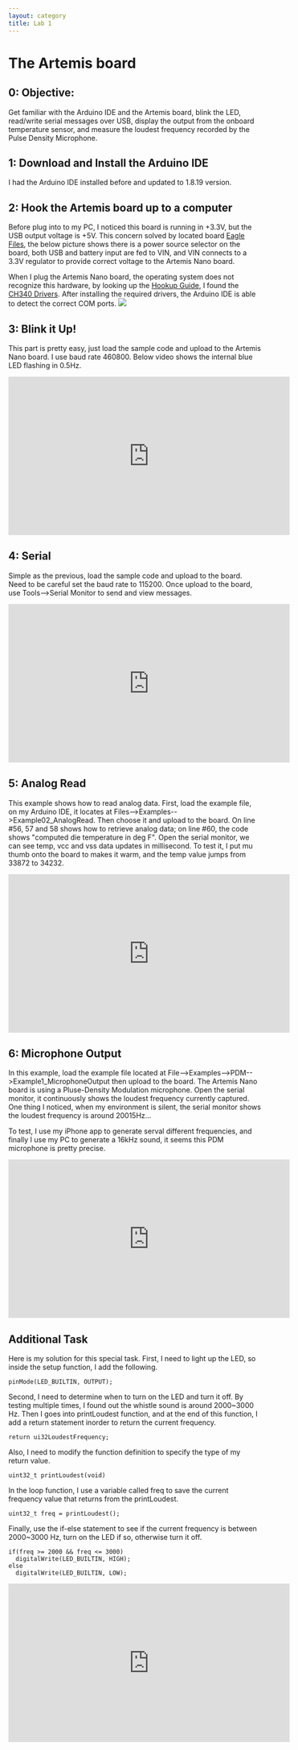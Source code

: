 ```yaml
---
layout: category
title: Lab 1
---
```


# The Artemis board

## 0: Objective:
Get familiar with the Arduino IDE and the Artemis board, blink the LED, read/write serial messages over USB, display the output from the onboard temperature sensor, and measure the loudest frequency recorded by the Pulse Density Microphone.

## 1: Download and Install the Arduino IDE
I had the Arduino IDE installed before and updated to 1.8.19 version. 

## 2: Hook the Artemis board up to a computer
Before plug into to my PC, I noticed this board is running in +3.3V, but the USB output voltage is +5V. This concern solved by located board [Eagle Files](https://cdn.sparkfun.com/assets/f/e/c/9/c/RedBoardArtemisNano.zip), the below picture shows there is a power source selector on the board, both USB and battery input are fed to VIN, and VIN connects to a 3.3V regulator to provide correct voltage to the Artemis Nano board.

When I plug the Artemis Nano board, the operating system does not recognize this hardware, by looking up the [Hookup Guide](https://learn.sparkfun.com/tutorials/hookup-guide-for-the-sparkfun-redboard-artemis-nano?_ga=2.157583226.1568895310.1643606097-567105487.1643313494), I found the [CH340 Drivers](https://learn.sparkfun.com/tutorials/how-to-install-ch340-drivers). After installing the required drivers, the Arduino IDE is able to detect the correct COM ports.
![](https://github.com/soulkun/ECE5960-Fast-Robots/raw/gh-pages/lab1/power.jpg)

## 3: Blink it Up!
This part is pretty easy, just load the sample code and upload to the Artemis Nano board. I use baud rate 460800. Below video shows the internal blue LED flashing in 0.5Hz.

<div class="video-container">
  <iframe class="embed-responsive-item" width="560" height="315" src="http://www.youtube.com/embed/njwVnxOrFAU" title="YouTube video player" frameborder="0" allow="accelerometer; autoplay; clipboard-write; encrypted-media; gyroscope; picture-in-picture" allowfullscreen></iframe>
</div>

## 4: Serial
Simple as the previous, load the sample code and upload to the board. Need to be careful set the baud rate to 115200. Once upload to the board, use Tools-->Serial Monitor to send and view messages.

<div class="video-container">
  <iframe class="embed-responsive-item" width="560" height="315" src="http://www.youtube.com/embed/CPWnKTZDggU" title="YouTube video player" frameborder="0" allow="accelerometer; autoplay; clipboard-write; encrypted-media; gyroscope; picture-in-picture" allowfullscreen></iframe>
</div>

## 5: Analog Read
This example shows how to read analog data. First, load the example file, on my Arduino IDE, it locates at Files-->Examples-->Example02_AnalogRead. Then choose it and upload to the board. On line #56, 57 and 58 shows how to retrieve analog data; on line #60, the code shows "computed die temperature in deg F". Open the serial monitor, we can see temp, vcc and vss data updates in millisecond. To test it, I put mu thumb onto the board to makes it warm, and the temp value jumps from 33872 to 34232.

<div class="video-container">
  <iframe class="embed-responsive-item" width="560" height="315" src="http://www.youtube.com/embed/WPtpbuohPgc" title="YouTube video player" frameborder="0" allow="accelerometer; autoplay; clipboard-write; encrypted-media; gyroscope; picture-in-picture" allowfullscreen></iframe>
</div>
  
## 6: Microphone Output
In this example, load the example file located at File-->Examples-->PDM-->Example1_MicrophoneOutput then upload to the board. The Artemis Nano board is using a Pluse-Density Modulation microphone. Open the serial monitor, it continuously shows the loudest frequency currently captured. One thing I noticed, when my environment is silent, the serial monitor shows the loudest frequency is around 20015Hz...

To test, I use my iPhone app to generate serval different frequencies, and finally I use my PC to generate a 16kHz sound, it seems this PDM microphone is pretty precise.

<div class="video-container">
  <iframe class="embed-responsive-item" width="560" height="315" src="http://www.youtube.com/embed/88ZAxnkcrFo" title="YouTube video player" frameborder="0" allow="accelerometer; autoplay; clipboard-write; encrypted-media; gyroscope; picture-in-picture" allowfullscreen></iframe>
</div>

## Additional Task
Here is my solution for this special task. First, I need to light up the LED, so inside the setup function, I add the following.
```
pinMode(LED_BUILTIN, OUTPUT);
```
Second, I need to determine when to turn on the LED and turn it off. By testing multiple times, I found out the whistle sound is around 2000~3000 Hz. Then I goes into printLoudest function, and at the end of this function, I add a return statement inorder to return the current frequency.
```
return ui32LoudestFrequency;
```
Also, I need to modify the function definition to specify the type of my return value.
```
uint32_t printLoudest(void)
```
In the loop function, I use a variable called freq to save the current frequency value that returns from the printLoudest.
```
uint32_t freq = printLoudest();
```
Finally, use the if-else statement to see if the current frequency is between 2000~3000 Hz, turn on the LED if so, otherwise turn it off.
```
if(freq >= 2000 && freq <= 3000)
  digitalWrite(LED_BUILTIN, HIGH);
else
  digitalWrite(LED_BUILTIN, LOW);
```
<div class="video-container">
  <iframe class="embed-responsive-item" width="560" height="315" src="http://www.youtube.com/embed/I5yo20A9p-E" title="YouTube video player" frameborder="0" allow="accelerometer; autoplay; clipboard-write; encrypted-media; gyroscope; picture-in-picture" allowfullscreen></iframe>
</div>